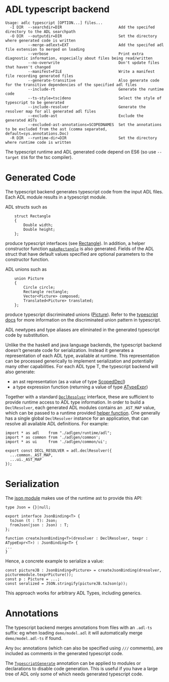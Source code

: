 # ADL typescript backend

```
Usage: adlc typescript [OPTION...] files...
  -I DIR  --searchdir=DIR                         Add the specifed directory to the ADL searchpath
  -O DIR  --outputdir=DIR                         Set the directory where generated code is written
          --merge-adlext=EXT                      Add the specifed adl file extension to merged on loading
          --verbose                               Print extra diagnostic information, especially about files being read/written
          --no-overwrite                          Don't update files that haven't changed
          --manifest=FILE                         Write a manifest file recording generated files
          --generate-transitive                   Also generate code for the transitive dependencies of the specified adl files
          --include-rt                            Generate the runtime code
          --ts-style=tsc|deno                     Select the style of typescript to be generated
          --include-resolver                      Generate the resolver map for all generated adl files
          --exclude-ast                           Exclude the generated ASTs
          --excluded-ast-annotations=SCOPEDNAMES  Set the annotations to be excluded from the ast (comma separated, default=sys.annotations.Doc)
  -R DIR  --runtime-dir=DIR                       Set the directory where runtime code is written
```

The typescript runtime and ADL generated code depend on ES6 (so use `--target ES6` for the tsc compiler).

# Generated Code

The typescript backend generates typescript code from the input ADL
files. Each ADL module results in a typescript module.

ADL structs such as

```
    struct Rectangle
    {
        Double width;
        Double height;
    };
```

produce typescript interfaces (see [Rectangle][ts-rectangle]). In
addition, a helper constructor function
[`makeRectangle`][ts-makerectangle] is also generated. Fields of the
ADL struct that have default values specified are optional parameters
to the constructor function.

ADL unions such as

```
    union Picture
    {
        Circle circle;
        Rectangle rectangle;
        Vector<Picture> composed;
        Translated<Picture> translated;
    };
```

produce typescript discriminated unions ([Picture][ts-picture]). Refer
to the [typescript docs][ts-advancedtypes] for more information on the
discriminated union pattern in typescript.

ADL newtypes and type aliases are eliminated in the generated
typescript code by substitution.

Unlike the the haskell and java language backends, the typescript
backend doesn't generate code for serialization. Instead it generates
a representation of each ADL type, available at runtime. This
representation can be processed generically to implement serialization
and potentially many other capabilities. For each ADL type T, the
typescript backend will also generate:

* an ast representation (as a value of type [ScopedDecl][ts-scopeddecl])
* a type expression function (returning a value of type [ATypeExpr<T>][ts-atypeexpr])

Together with a standard [`DeclResolver`][ts-declresolver] interface,
these are sufficient to provide runtime access to ADL type
information. In order to build a `DeclResolver`, each generated ADL
modules contains an `_AST_MAP` value, which can be passed to
a runtime provided [helper function][ts-declresolverhelper]. One
generally has a single global `DeclResolver` instance for an
application, that can resolve all available ADL definitions. For
example:

```
import * as adl    from "./adlgen/runtime/adl";
import * as common from './adlgen/common';
import * as ui     from './adlgen/common/ui';

export const DECL_RESOLVER = adl.declResolver({
  ...common._AST_MAP,
  ...ui._AST_MAP
});
```

# Serialization

The [json module][ts-json] makes use of the runtime ast to provide
this API:

```
type Json = {}|null;

export interface JsonBinding<T> {
  toJson (t : T): Json;
  fromJson(json : Json) : T;
};

function createJsonBinding<T>(dresolver : DeclResolver, texpr : ATypeExpr<T>) : JsonBinding<T> {
...
}
```

Hence, a concrete example to serialize a value:

```
const pictureJB : JsonBinding<Picture> = createJsonBinding(dresolver, picturemodule.texprPicture());
const p : Picture = ...;
const seralized = JSON.stringify(pictureJB.toJson(p));
```

This approach works for arbitrary ADL Types, including generics.

# Annotations

The typescript backend merges annotations from files with an `.adl-ts`
suffix: eg when loading `demo/model.adl` it will automatically merge
`demo/model.adl-ts` if found.

Any `Doc` annotations (which can also be specified using `///`
comments), are included as comments in the generated typescript code.

The [`TypescriptGenerate`][typescript-annotations] annotation can be applied to
modules or declarations to disable code generation. This is useful if
you have a large tree of ADL only some of which needs generated typescript
code.

[ts-rectangle]:../haskell/compiler/tests/demo1/ts-output/picture.ts#L52
[ts-makerectangle]:../haskell/compiler/tests/demo1/ts-output/picture.ts#L57
[ts-picture]:../haskell/compiler/tests/demo1/ts-output/picture.ts#L22
[ts-advancedtypes]:https://www.typescriptlang.org/docs/handbook/advanced-types.html
[ts-scopeddecl]:../adl/stdlib/sys/adlast.adl#L93
[ts-atypeexpr]:../typescript/runtime/adl.ts#5
[ts-declresolver]:../typescript/runtime/adl.ts#10
[ts-declresolverhelper]:../typescript/runtime/adl.ts#14
[ts-json]:../typescript/runtime/json.ts
[typescript-annotations]:../haskell/compiler/lib/adl/adlc/config/typescript.adl
